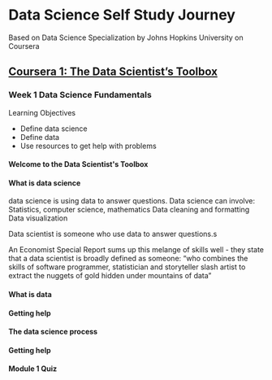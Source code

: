 # Data Science Self Study Journey
Based on Data Science Specialization by Johns Hopkins University on Coursera

## [Coursera 1: The Data Scientist’s Toolbox](https://www.coursera.org/learn/data-scientists-tools/home/welcome)

### Week 1  Data Science Fundamentals
Learning Objectives
* Define data science
* Define data
* Use resources to get help with problems

#### Welcome to the Data Scientist's Toolbox



#### What is data science


data science is using data to answer questions.
Data science can involve:
Statistics, computer science, mathematics
Data cleaning and formatting
Data visualization

Data scientist is someone who use data to answer questions.s

An Economist Special Report sums up this melange of skills well - they state that a data scientist is broadly defined as someone:
“who combines the skills of software programmer, statistician and storyteller slash artist to extract the nuggets of gold hidden under mountains of data”

#### What is data



#### Getting help



#### The data science process



#### Getting help



#### Module 1 Quiz






